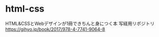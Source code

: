 # html-css
HTML&amp;CSSとWebデザインが1冊できちんと身につく本 写経用リポジトリ  
https://gihyo.jp/book/2017/978-4-7741-9064-8
